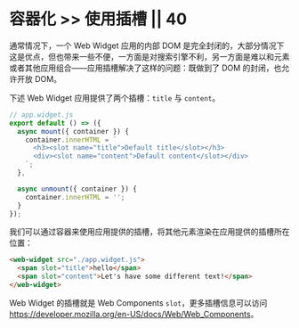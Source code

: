# 容器化 >> 使用插槽 || 40

通常情况下，一个 Web Widget 应用的内部 DOM 是完全封闭的，大部分情况下这是优点，但也带来一些不便，一方面是对搜索引擎不利，另一方面是难以和元素或者其他应用组合——应用插槽解决了这样的问题：既做到了 DOM 的封闭，也允许开放 DOM。

下述 Web Widget 应用提供了两个插槽：`title` 与 `content`。

```js
// app.widget.js
export default () => ({
  async mount({ container }) {
    container.innerHTML = `
      <h3><slot name="title">Default title</slot></h3>
      <div><slot name="content">Default content</slot></div>
    `;
  },

  async unmount({ container }) {
    container.innerHTML = '';
  }
});
```

我们可以通过容器来使用应用提供的插槽，将其他元素渲染在应用提供的插槽所在位置：

```html
<web-widget src="./app.widget.js">
  <span slot="title">hello</span>
  <span slot="content">Let's have some different text!</span>
</web-widget>
```

Web Widget 的插槽就是 Web Components `slot`，更多插槽信息可以访问 <https://developer.mozilla.org/en-US/docs/Web/Web_Components>。